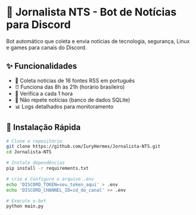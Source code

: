 # 📰 Jornalista NTS - Bot de Notícias para Discord

Bot automático que coleta e envia notícias de tecnologia, segurança, Linux e games para canais do Discord.

## ✨ Funcionalidades
- 📡 Coleta notícias de 16 fontes RSS em português
- ⏰ Funciona das 8h às 21h (horário brasileiro)
- 🔄 Verifica a cada 1 hora
- 🚫 Não repete notícias (banco de dados SQLite)
- 📊 Logs detalhados para monitoramento

## 🚀 Instalação Rápida

```bash
# Clone o repositório
git clone https://github.com/IuryHermes/Jornalista-NTS.git
cd Jornalista-NTS

# Instale dependências
pip install -r requirements.txt

# crie e Configure o arquivo .env
echo 'DISCORD_TOKEN=seu_token_aqui' > .env
echo 'DISCORD_CHANNEL_ID=id_do_canal' >> .env

# Execute o bot
python main.py
